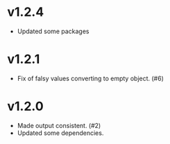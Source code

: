 # v1.2.4
- Updated some packages

# v1.2.1
- Fix of falsy values converting to empty object. (#6)

# v1.2.0
- Made output consistent. (#2)
- Updated some dependencies.
